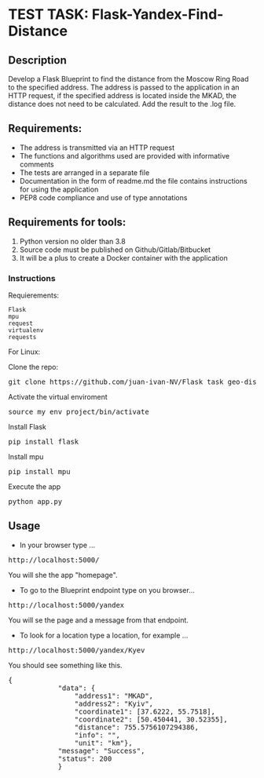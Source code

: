 # TEST TASK: Flask-Yandex-Find-Distance

## Description

Develop a Flask Blueprint to find the distance from the Moscow Ring Road to the specified address. The address is passed to the application in an HTTP request, if the specified address is located inside the MKAD, the distance does not need to be calculated. Add the result to the .log file.


## Requirements:

* The address is transmitted via an HTTP request
* The functions and algorithms used are provided with informative comments
* The tests are arranged in a separate file
* Documentation in the form of readme.md the file contains instructions for using the application
* PEP8 code compliance and use of type annotations


## Requirements for tools:

1. Python version no older than 3.8
2. Source code must be published on Github/Gitlab/Bitbucket
3. It will be a plus to create a Docker container with the application


### Instructions

Requierements:

    Flask
    mpu
    request
    virtualenv
    requests

For Linux:

Clone the repo:

<pre>git clone https://github.com/juan-ivan-NV/Flask_task_geo-distance.git</pre>

Activate the virtual enviroment

<pre>source my_env_project/bin/activate</pre>

Install Flask

<pre>pip install flask</pre>

Install mpu

<pre>pip install mpu</pre>

Execute the app

<pre>python app.py</pre>


## Usage

* In your browser type ...

<pre>http://localhost:5000/</pre>

You will she the app "homepage".

* To go to the Blueprint endpoint type on you browser...

<pre>http://localhost:5000/yandex</pre>

You will se the page and a message from that endpoint.

* To look for a location type a location, for example ...

<pre>http://localhost:5000/yandex/Kyev</pre>

You should see something like this.

<pre>{
            "data": {
                "address1": "MKAD", 
                "address2": "Kyiv", 
                "coordinate1": [37.6222, 55.7518], 
                "coordinate2": [50.450441, 30.52355], 
                "distance": 755.5756107294386, 
                "info": "", 
                "unit": "km"}, 
            "message": "Success", 
            "status": 200
            }
            </pre>
